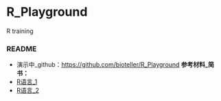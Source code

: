 # R_Playground
R training

### README
* 演示中_github：https://github.com/bioteller/R_Playground
**参考材料_简书：**
* [R语言_1](https://www.jianshu.com/p/974430e9a662)
* [R语言_2](https://www.jianshu.com/p/a71c52d9e42e)


